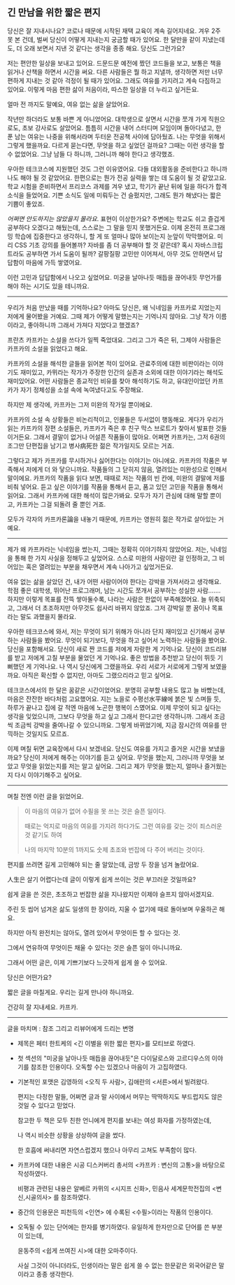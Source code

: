## 긴 만남을 위한 짧은 편지

당신은 잘 지내시나요? 코로나 때문에 시작된 재택 교육이 계속 길어지네요. 겨우 2주 못 본 건데, 벌써 당신이 어떻게 지내는지 궁금할 때가 있어요. 한 달만을 같이 지냈는데도, 더 오래 보면서 지낸 것 같다는 생각을 종종 해요. 당신도 그런가요?

저는 편안한 일상을 보내고 있어요. 드문드문 예전에 짰던 코드들을 보고, 보통은 책을 읽거나 산책을 하면서 시간을 써요. 다른 사람들은 뭘 하고 지낼까, 생각하면 저만 너무 편하게 지내는 것 같아 걱정이 될 때가 있어요. 그래도 여유를 가지려고 계속 다짐하고 있어요. 이렇게 마음 편한 삶이 처음이라, 따스한 일상을 더 누리고 싶거든요. 

얼마 전 까지도 말예요, 여유 없는 삶을 살았어요.

작년만 하더라도 보통 바쁜 게 아니었어요. 대학생으로 살면서 시간을 쪼개 가게 직원으로도, 초보 강사로도 살았어요. 틈틈히 시간을 내어 스터디며 모임이며 돌아다녔고, 한 푼 남는 여유는 나중을 위해서라며 두터운 전공책 사이에 담아뒀죠. 나는 무엇을 위해서 그렇게 했을까요. 다르게 묻는다면, 무엇을 하고 싶었던 걸까요? 그때는 이런 생각을 할 수 없었어요. 그냥 남들 다 하니까, 그러니까 해야 한다고 생각했죠.

우아한 테크코스에 지원했던 것도 그런 이유였어요. 다들 대외활동을 준비한다고 하니까 나도 해야 될 것 같았어요. 한편으로는 뭔가 전공 실력을 쌓는 데 도움이 될 것 같았고요. 학교 시험을 준비하면서 프리코스 과제를 겨우 냈고, 학기가 끝난 뒤에 일을 하다가 합격 소식을 들었어요. 기쁜 소식도 일에 미뤄두는 건 슬펐지만, 그래도 뭔가 해냈다는 짧은 기쁨이 좋았죠.

*어쩌면 안도하지는 않았을지 몰라요*. 표현이 이상한가요? 주변에는 학교도 쉬고 즐겁게 공부하다 오겠다고 해뒀는데, 스스로는 그 말을 믿지 못했거든요. 이제 온전히 프로그래밍 학습에 집중한다고 생각하니, 할 게 또 얼마나 많아 보이는지 눈앞이 막막했어요. 미리 CSS 기초 강의를 들어볼까? 자바를 좀 더 공부해야 할 것 같은데? 혹시 자바스크립트라도 공부하면 가서 도움이 될까? 갈팡질팡 고민만 이어져서, 아무 것도 안하면서 답답함이 마음에 가득 쌓였어요.

이런 고민과 답답함에서 나오고 싶었어요. 
미궁을 날아나듯 매듭을 끊어내듯 무언가를 해야 하는 시기도 있을 테니까요.

---

우리가 처음 만났을 때를 기억하나요? 아마도 당신은, 왜 닉네임을 카프카로 지었는지 저에게 물어봤을 거예요. 그때 제가 어떻게 말했는지는 기억나지 않아요. 그냥 작가 이름이라고, 좋아하니까 그래서 가져다 지었다고 했겠죠?

프란츠 카프카는 소설을 쓰다가 일찍 죽었대요. 
그리고 그가 죽은 뒤, 그제야 사람들은 카프카의 소설을 읽었다고 해요.

카프카의 소설을 해석한 글들을 읽어본 적이 있어요. 관료주의에 대한 비판이라는 이야기도 재미있고, 카뮈라는 작가가 주장한 인간의 실존과 소외에 대한 이야기라는 해석도 재미있어요. 어떤 사람들은 종교적인 비유를 찾아 해석하기도 하고, 유대인이었던 카프카가 자기 정체성을 소설 속에 녹여냈다고도 주장해요.

하지만 제 생각에, 카프카는 그저 미완의 작가일 뿐이에요. 

카프카의 소설 속 상황들은 비논리적이고, 인물들은 두서없이 행동해요. 게다가 우리가 읽는 카프카의 장편 소설들은, 카프카가 죽은 후 친구 막스 브로트가 찾아서 발표한 것들이거든요. 그래서 결말이 없거나 어설픈 작품들이 많아요. 어쩌면 카프카는, 그저 6권의 조그만 단편집을 남기고 병사病死한 젊은 작가일지도 모르는 거죠.

그렇다고 제가 카프카를 무시하거나 싫어한다는 이야기는 아니에요. 카프카의 작품은 부족해서 저에게 더 와 닿으니까요. 작품들의 그 닫히지 않음, 열려있는 미완성으로 인해서 말이에요. 카프카의 작품을 읽다 보면, 때때로 저는 작품의 빈 칸에, 미완의 결말에 저를 비춰 넣어요. 듣고 싶은 이야기를 작품을 통해서 듣고, 품고 있던 고민을 작품을 통해서 읽어요. 그래서 카프카에 대한 해석이 많은가봐요. 모두가 자기 관심에 대해 말할 뿐이고, 카프카는 그걸 되돌려 줄 뿐인 거죠.

모두가 각자의 카프카론論을 내놓기 때문에, 카프카는 영원히 젊은 작가로 살아있는 거예요.

---

제가 왜 카프카라는 닉네임을 썼는지, 그때는 정확히 이야기하지 않았어요. 
저는, 닉네임을 통해 한 가지 사실을 정해두고 싶었어요. 스스로 미완의 사람이란 걸 인정하고, 그 비어있는 혹은 열려있는 부분을 채우면서 계속 나아가고 싶었거든요.

여유 없는 삶을 살았던 건, 내가 어떤 사람이어야 한다는 강박을 가져서라고 생각해요. 학점 좋은 대학생, 뛰어난 프로그래머, 남는 시간도 쪼개서 공부하는 성실한 사람……. 하지만 이렇게 목표를 잔뜩 쌓아둘수록, 나라는 사람은 한없이 부족해졌어요. 늘 위축되고, 그래서 더 초조하지만 아무것도 쉽사리 바뀌지 않았죠. 그저 강박일 뿐 꿈이나 목표라는 말도 과했을지 몰라요.

우아한 테크코스에 와서, 저는 무엇이 되기 위해가 아니라 단지 재미있고 신기해서 공부하는 사람들을 봤어요. 무엇이 되기보다, 무엇을 하고 싶어서 노력하는 사람들을 봤어요. 당신을 포함해서요. 당신이 새로 짠 코드를 저에게 자랑한 게 기억나요. 당신이 코드리뷰를 받고 저에게 고칠 부분을 물었던 게 기억나요. 좋은 방법을 추천받고 당신이 뛰듯 기뻐했던 게 기억나요. 나 역시 당신에게 그랬을까요. 우리 서로가 서로에게 그렇게 보였을까요. 아직은 확신할 수 없지만, 아마도 그랬으리라고 믿고 싶어요.

테크코스에서의 한 달은 꿈같은 시간이었어요. 분명히 공부할 내용도 많고 늘 바빴는데, 마음은 잔잔한 바다처럼 고요했어요. 지는 노을로 수평선水平線에 붉은 빛 스며들 듯, 하루가 끝나고 집에 갈 적엔 마음에 노곤한 행복이 스몄어요. 이제 무엇이 되고 싶다는 생각을 잊었으니까, 그보다 무엇을 하고 싶고 그래서 한다고만 생각하니까. 그래서 조금씩 조금씩 강박을 줄여나갈 수 있으니까요. 그렇게 바뀌었기에, 지금 잠시간의 여유를 만끽하는 것일지도 모르죠.

이제 며칠 뒤면 교육장에서 다시 보겠네요. 당신도 여유를 가지고 즐거운 시간을 보냈을까요? 당신이 저에게 해주는 이야기를 듣고 싶어요. 무엇을 했는지, 그러니까 무엇을 보았고 무엇을 읽었는지를 저는 알고 싶어요. 그리고 제가 무엇을 했는지, 얼마나 즐거웠는지 다시 이야기해주고 싶어요.

---

며칠 전엔 이런 글을 읽었어요.

> 이 마음의 여유가 없어 수필을 못 쓰는 것은 슬픈 일이다.
>
> 때로는 억지로 마음의 여유를 가지려 하다가도 그런 여유를 갖는 것이 죄스러운 것 같기도 하여
>
> 나의 마지막 10분의 1까지도 숫제 초조와 번잡에 다 주어 버리는 것이다.

편지를 쓰려면 길게 고민해야 되는 줄 알았는데, 금방 두 장을 넘겨 놀랐어요.

人生은 살기 어렵다는데 글이 이렇게 쉽게 쓰이는 것은 부끄러운 것일까요? 

쉽게 글을 쓴 것은, 초조하고 번잡한 삶을 지나왔지만 이제야 슬프지 않아서겠지요.

주린 듯 씹어 넘겨온 삶도 일생의 한 장이라, 지울 수 없기에 때로 돌아보며 우울하곤 해요.

하지만 아직 완전치는 않아도, 열려 있어서 무엇이든 할 수 있다는 것.

그에서 연유하여 무엇이든 채울 수 있다는 것은 슬픈 일이 아니니까요.

그래서 어떤 글은, 이제 기쁘기보다 느긋하게 쉽게 쓸 수 있어요.

당신은 어떤가요?

짧은 글을 마칠게요. 우리는 길게 만나야 하니까요. 

건강히 잘 지내세요. 카프카.

---

글을 마치며 : 참조 그리고 리뷰어에게 드리는 변명

- 제목은 페터 한트케의 <긴 이별을 위한 짧은 편지>를 모티브로 하였다.

- 첫 섹션의 "미궁을 날아나듯 매듭을 끊어내듯"은 다이달로스와 고르디우스의 이야기를 참조한 인용이다. 오독할 수는 있겠으나 마음이 가 고집하였다.

- 기본적인 포맷은 김영하의 <오직 두 사람>, 김애란의 <서른>에서 빌려왔다.

  편지는 다정한 말들, 어쩌면 글과 말 사이에서 머무는 딱딱하지도 부드럽지도 않은 것일 수 있다고 믿었다.
  
  참고한 두 책은 모두 친한 언니에게 편지를 보내는 여성 화자를 가정하였는데,
  
  나 역시 비슷한 상황을 상상하여 글을 썼다. 
  
  한 호흡에 써내리면 자연스럽겠지 했으나 아무리 고쳐도 부족함이 많다.
  
- 카프카에 대한 내용은 시공 디스커버리 총서의 <카프카 : 변신의 고통>을 바탕으로 작성하였다.

  비평과 관련된 내용은 알베르 카뮈의 <시지프 신화>, 민음사 세계문학전집의 <변신,시골의사> 를 참조하였다.
  
- 중간의 인용문은 피천득의 <인연> 에 수록된 <수필>이라는 작품의 인용이다.

- 오독될 수 있는 단어에는 한자를 병기하였다. 유일하게 한자만으로 단어를 쓴 부분이 있는데,

  윤동주의 <쉽게 쓰여진 시>에 대한 오마주이다.
  
  사실 그것이 아니더라도, 인생이라는 말은 쉽게 쓸 수 없는 한문같은 외국어같은 말이라고 종종 생각한다.
